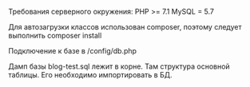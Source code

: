 Требования серверного окружения:
PHP >= 7.1
MySQL = 5.7

Для автозагрузки классов использован composer, поэтому следует выполнить composer install

Подключение к базе в /config/db.php

Дамп базы blog-test.sql лежит в корне. Там структура основной таблицы. Его необходимо импортировать в БД.